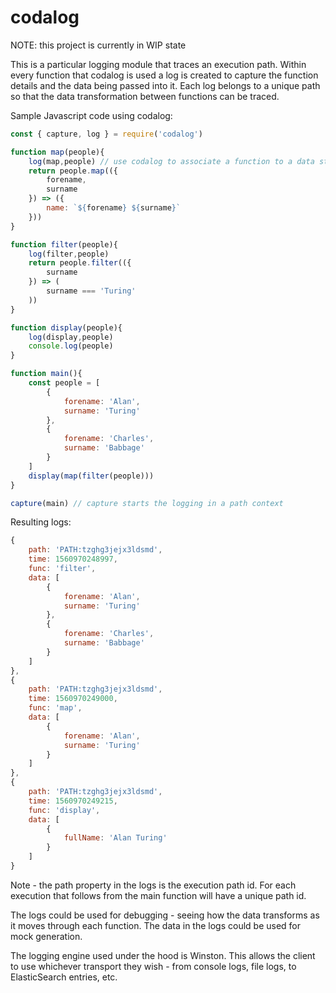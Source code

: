 # codalog

NOTE: this project is currently in WIP state

This is a particular logging module that traces an execution path. Within every function that codalog is used a log is created to capture the function details and the data being passed into it. Each log belongs to a unique path so that the data transformation between functions can be traced.

Sample Javascript code using codalog:

```javascript
const { capture, log } = require('codalog')

function map(people){
    log(map,people) // use codalog to associate a function to a data state
    return people.map(({
        forename,
        surname
    }) => ({
        name: `${forename} ${surname}`
    }))
}

function filter(people){
    log(filter,people)
    return people.filter(({
        surname
    }) => (
        surname === 'Turing'
    ))
}

function display(people){
    log(display,people)
    console.log(people)
}

function main(){
    const people = [
        {
            forename: 'Alan',
            surname: 'Turing'
        },
        {
            forename: 'Charles',
            surname: 'Babbage'
        }
    ]
    display(map(filter(people)))
}

capture(main) // capture starts the logging in a path context

```

Resulting logs:

```javascript
{
    path: 'PATH:tzghg3jejx3ldsmd',
    time: 1560970248997,
    func: 'filter',
    data: [
        {
            forename: 'Alan',
            surname: 'Turing'
        },
        {
            forename: 'Charles',
            surname: 'Babbage'
        }
    ]
},
{
    path: 'PATH:tzghg3jejx3ldsmd',
    time: 1560970249000,
    func: 'map',
    data: [
        {
            forename: 'Alan',
            surname: 'Turing'
        }
    ]
},
{
    path: 'PATH:tzghg3jejx3ldsmd',
    time: 1560970249215,
    func: 'display',
    data: [
        {
            fullName: 'Alan Turing'
        }
    ]
}
```

Note - the path property in the logs is the execution path id. For each execution that follows from the main function will have a unique path id.

The logs could be used for debugging - seeing how the data transforms as it moves through each function. The data in the logs could be used for mock generation.

The logging engine used under the hood is Winston. This allows the client to use whichever transport they wish - from console logs, file logs, to ElasticSearch entries, etc.
